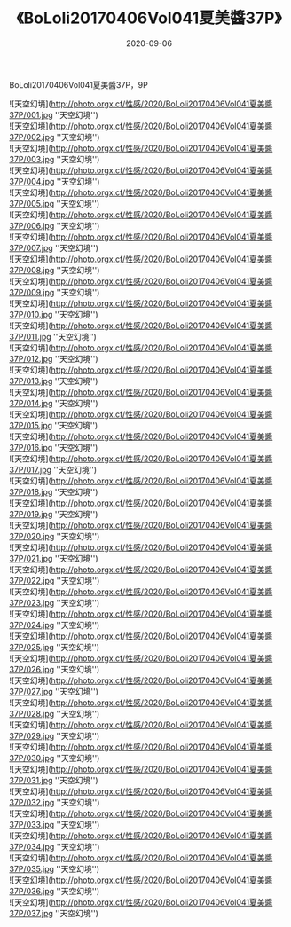 ﻿---
layout: post
title:  《BoLoli20170406Vol041夏美醬37P》
date:   2020-09-06
image: http://photo.orgx.cf/性感/2020/BoLoli20170406Vol041夏美醬37P/000.jpg
categories: [美女, 性感, 泳衣]
---

BoLoli20170406Vol041夏美醬37P，9P



![天空幻境](http://photo.orgx.cf/性感/2020/BoLoli20170406Vol041夏美醬37P/001.jpg ''天空幻境'') <br>
![天空幻境](http://photo.orgx.cf/性感/2020/BoLoli20170406Vol041夏美醬37P/002.jpg ''天空幻境'') <br>
![天空幻境](http://photo.orgx.cf/性感/2020/BoLoli20170406Vol041夏美醬37P/003.jpg ''天空幻境'') <br>
![天空幻境](http://photo.orgx.cf/性感/2020/BoLoli20170406Vol041夏美醬37P/004.jpg ''天空幻境'') <br>
![天空幻境](http://photo.orgx.cf/性感/2020/BoLoli20170406Vol041夏美醬37P/005.jpg ''天空幻境'') <br>
![天空幻境](http://photo.orgx.cf/性感/2020/BoLoli20170406Vol041夏美醬37P/006.jpg ''天空幻境'') <br>
![天空幻境](http://photo.orgx.cf/性感/2020/BoLoli20170406Vol041夏美醬37P/007.jpg ''天空幻境'') <br>
![天空幻境](http://photo.orgx.cf/性感/2020/BoLoli20170406Vol041夏美醬37P/008.jpg ''天空幻境'') <br>
![天空幻境](http://photo.orgx.cf/性感/2020/BoLoli20170406Vol041夏美醬37P/009.jpg ''天空幻境'') <br>
![天空幻境](http://photo.orgx.cf/性感/2020/BoLoli20170406Vol041夏美醬37P/010.jpg ''天空幻境'') <br>
![天空幻境](http://photo.orgx.cf/性感/2020/BoLoli20170406Vol041夏美醬37P/011.jpg ''天空幻境'') <br>
![天空幻境](http://photo.orgx.cf/性感/2020/BoLoli20170406Vol041夏美醬37P/012.jpg ''天空幻境'') <br>
![天空幻境](http://photo.orgx.cf/性感/2020/BoLoli20170406Vol041夏美醬37P/013.jpg ''天空幻境'') <br>
![天空幻境](http://photo.orgx.cf/性感/2020/BoLoli20170406Vol041夏美醬37P/014.jpg ''天空幻境'') <br>
![天空幻境](http://photo.orgx.cf/性感/2020/BoLoli20170406Vol041夏美醬37P/015.jpg ''天空幻境'') <br>
![天空幻境](http://photo.orgx.cf/性感/2020/BoLoli20170406Vol041夏美醬37P/016.jpg ''天空幻境'') <br>
![天空幻境](http://photo.orgx.cf/性感/2020/BoLoli20170406Vol041夏美醬37P/017.jpg ''天空幻境'') <br>
![天空幻境](http://photo.orgx.cf/性感/2020/BoLoli20170406Vol041夏美醬37P/018.jpg ''天空幻境'') <br>
![天空幻境](http://photo.orgx.cf/性感/2020/BoLoli20170406Vol041夏美醬37P/019.jpg ''天空幻境'') <br>
![天空幻境](http://photo.orgx.cf/性感/2020/BoLoli20170406Vol041夏美醬37P/020.jpg ''天空幻境'') <br>
![天空幻境](http://photo.orgx.cf/性感/2020/BoLoli20170406Vol041夏美醬37P/021.jpg ''天空幻境'') <br>
![天空幻境](http://photo.orgx.cf/性感/2020/BoLoli20170406Vol041夏美醬37P/022.jpg ''天空幻境'') <br>
![天空幻境](http://photo.orgx.cf/性感/2020/BoLoli20170406Vol041夏美醬37P/023.jpg ''天空幻境'') <br>
![天空幻境](http://photo.orgx.cf/性感/2020/BoLoli20170406Vol041夏美醬37P/024.jpg ''天空幻境'') <br>
![天空幻境](http://photo.orgx.cf/性感/2020/BoLoli20170406Vol041夏美醬37P/025.jpg ''天空幻境'') <br>
![天空幻境](http://photo.orgx.cf/性感/2020/BoLoli20170406Vol041夏美醬37P/026.jpg ''天空幻境'') <br>
![天空幻境](http://photo.orgx.cf/性感/2020/BoLoli20170406Vol041夏美醬37P/027.jpg ''天空幻境'') <br>
![天空幻境](http://photo.orgx.cf/性感/2020/BoLoli20170406Vol041夏美醬37P/028.jpg ''天空幻境'') <br>
![天空幻境](http://photo.orgx.cf/性感/2020/BoLoli20170406Vol041夏美醬37P/029.jpg ''天空幻境'') <br>
![天空幻境](http://photo.orgx.cf/性感/2020/BoLoli20170406Vol041夏美醬37P/030.jpg ''天空幻境'') <br>
![天空幻境](http://photo.orgx.cf/性感/2020/BoLoli20170406Vol041夏美醬37P/031.jpg ''天空幻境'') <br>
![天空幻境](http://photo.orgx.cf/性感/2020/BoLoli20170406Vol041夏美醬37P/032.jpg ''天空幻境'') <br>
![天空幻境](http://photo.orgx.cf/性感/2020/BoLoli20170406Vol041夏美醬37P/033.jpg ''天空幻境'') <br>
![天空幻境](http://photo.orgx.cf/性感/2020/BoLoli20170406Vol041夏美醬37P/034.jpg ''天空幻境'') <br>
![天空幻境](http://photo.orgx.cf/性感/2020/BoLoli20170406Vol041夏美醬37P/035.jpg ''天空幻境'') <br>
![天空幻境](http://photo.orgx.cf/性感/2020/BoLoli20170406Vol041夏美醬37P/036.jpg ''天空幻境'') <br>
![天空幻境](http://photo.orgx.cf/性感/2020/BoLoli20170406Vol041夏美醬37P/037.jpg ''天空幻境'') <br>